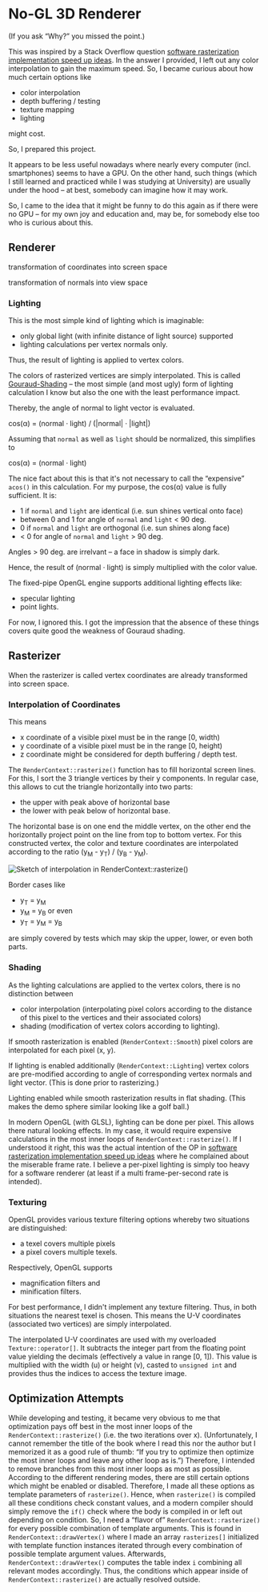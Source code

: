 # No-GL 3D Renderer

(If you ask &ldquo;Why?&rdquo; you missed the point.)

This was inspired by a Stack Overflow question [software rasterization implementation speed up ideas](https://stackoverflow.com/a/52534685/7478597). In the answer I provided, I left out any color interpolation to gain the maximum speed. So, I became curious about how much certain options like

- color interpolation
- depth buffering / testing
- texture mapping
- lighting

might cost.

<!-- @todo teaser: animated GIF of application snapshots -->

So, I prepared this project.

It appears to be less useful nowadays where nearly every computer (incl. smartphones) seems to have a GPU.
On the other hand, such things (which I still learned and practiced while I was studying at University) are usually under the hood &ndash; at best, somebody can imagine how it may work.

So, I came to the idea that it might be funny to do this again as if there were no GPU &ndash; for my own joy and education and, may be, for somebody else too who is curious about this.

## Renderer

transformation of coordinates into screen space

transformation of normals into view space

### Lighting

This is the most simple kind of lighting which is imaginable:

- only global light (with infinite distance of light source) supported
- lighting calculations per vertex normals only.

Thus, the result of lighting is applied to vertex colors.

The colors of rasterized vertices are simply interpolated.
This is called [Gouraud-Shading](https://en.wikipedia.org/wiki/Gouraud_shading) &ndash;
the most simple (and most ugly) form of lighting calculation I know but also the one with the least performance impact.

Thereby, the angle of normal to light vector is evaluated.

cos(&alpha;) = (normal &middot; light) / (|normal| &middot; |light|)

Assuming that `normal` as well as `light` should be normalized, this simplifies to

cos(&alpha;) = (normal &middot; light)

The nice fact about this is that it's not necessary to call the &ldquo;expensive&rdquo; `acos()` in this calculation.
For my purpose, the cos(&alpha;) value is fully sufficient. It is:

- 1 if `normal` and `light` are identical (i.e. sun shines vertical onto face)
- between 0 and 1 for angle of `normal` and `light` &lt; 90 deg.
- 0 if `normal` and `light` are orthogonal (i.e. sun shines along face)
- &lt; 0 for angle of `normal` and `light` &gt; 90 deg.

Angles &gt; 90 deg. are irrelvant &ndash; a face in shadow is simply dark.

Hence, the result of (normal &middot; light) is simply multiplied with the color value.

The fixed-pipe OpenGL engine supports additional lighting effects like:

- specular lighting
- point lights.

For now, I ignored this.
I got the impression that the absence of these things covers quite good the weakness of Gouraud shading.

## Rasterizer

When the rasterizer is called vertex coordinates are already transformed into screen space.

### Interpolation of Coordinates

This means

- x coordinate of a visible pixel must be in the range \[0, width)
- y coordinate of a visible pixel must be in the range \[0, height)
- z coordinate might be considered for depth buffering / depth test.

The `RenderContext::rasterize()` function has to fill horizontal screen lines. For this, I sort the 3 triangle vertices by their y components. In regular case, this allows to cut the triangle horizontally into two parts:

- the upper with peak above of horizontal base
- the lower with peak below of horizontal base.

The horizontal base is on one end the middle vertex, on the other end the horizontally project point on the line from top to bottom vertex. For this constructed vertex, the color and texture coordinates are interpolated according to the ratio (y<sub>M</sub> - y<sub>T</sub>) / (y<sub>B</sub> - y<sub>M</sub>).

![Sketch of interpolation in RenderContext::rasterize()](https://i.stack.imgur.com/j9sdu.png)

Border cases like

- y<sub>T</sub> = y<sub>M</sub>
- y<sub>M</sub> = y<sub>B</sub> or even
- y<sub>T</sub> = y<sub>M</sub> = y<sub>B</sub>

are simply covered by tests which may skip the upper, lower, or even both parts.

### Shading

As the lighting calculations are applied to the vertex colors, there is no distinction between

- color interpolation (interpolating pixel colors according to the distance of this pixel to the vertices and their associated colors)
- shading (modification of vertex colors according to lighting).

If smooth rasterization is enabled (`RenderContext::Smooth`) pixel colors are interpolated for each pixel (x, y).

If lighting is enabled additionally (`RenderContext::Lighting`) vertex colors are pre-modified according to angle of corresponding vertex normals and light vector. (This is done prior to rasterizing.)

Lighting enabled while smooth rasterization results in flat shading. (This makes the demo sphere similar looking like a golf ball.)

In modern OpenGL (with GLSL), lighting can be done per pixel. This allows there natural looking effects.
In my case, it would require expensive calculations in the most inner loops of `RenderContext::rasterize()`.
If I understood it right, this was the actual intention of the OP in [software rasterization implementation speed up ideas](https://stackoverflow.com/a/52534685/7478597) where he complained about the miserable frame rate. I believe a per-pixel lighting is simply too heavy for a software renderer (at least if a multi frame-per-second rate is intended).

### Texturing

OpenGL provides various texture filtering options whereby two situations are distinguished:

- a texel covers multiple pixels
- a pixel covers multiple texels.

Respectively, OpenGL supports

- magnification filters and
- minification filters.

For best performance, I didn't implement any texture filtering. Thus, in both situations the nearest texel is chosen.
This means the U-V coordinates (associated two vertices) are simply interpolated.

The interpolated U-V coordinates are used with my overloaded `Texture::operator[]`.
It subtracts the integer part from the floating point value yielding the decimals (effectively a value in range [0, 1]).
This value is multiplied with the width (u) or height (v), casted to `unsigned int` and provides thus the indices to access the texture image.

## Optimization Attempts

While developing and testing, it became very obvious to me that optimization pays off best in the most inner loops of the `RenderContext::rasterize()` (i.e. the two iterations over x).
(Unfortunately, I cannot remember the title of the book where I read this nor the author but I memorized it as a good rule of thumb: &ldquo;If you try to optimize then optimize the most inner loops and leave any other loop as is.&rdquo;)
Therefore, I intended to remove branches from this most inner loops as most as possible.
According to the different rendering modes, there are still certain options which might be enabled or disabled.
Therefore, I made all these options as template parameters of `rasterize()`.
Hence, when `rasterize()` is compiled all these conditions check constant values, and a modern compiler should simply remove the `if()` check where the body is compiled in or left out depending on condition.
So, I need a &ldquo;flavor of&rdquo; `RenderContext::rasterize()` for every possible combination of template arguments.
This is found in `RenderContext::drawVertex()` where I made an array `rasterizes[]` initialized with template function instances iterated through every combination of possible template argument values.
Afterwards, `RenderContext::drawVertex()` computes the table index `i` combining all relevant modes accordingly.
Thus, the conditions which appear inside of `RenderContext::rasterize()` are actually resolved outside.

<!-- @todo mention Bresenham? -->

<!-- @todo ## Some Measured Values -->

